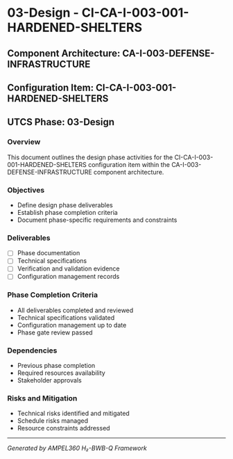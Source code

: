 # 03-Design - CI-CA-I-003-001-HARDENED-SHELTERS

## Component Architecture: CA-I-003-DEFENSE-INFRASTRUCTURE
## Configuration Item: CI-CA-I-003-001-HARDENED-SHELTERS
## UTCS Phase: 03-Design

### Overview
This document outlines the design phase activities for the CI-CA-I-003-001-HARDENED-SHELTERS configuration item within the CA-I-003-DEFENSE-INFRASTRUCTURE component architecture.

### Objectives
- Define design phase deliverables
- Establish phase completion criteria
- Document phase-specific requirements and constraints

### Deliverables
- [ ] Phase documentation
- [ ] Technical specifications
- [ ] Verification and validation evidence
- [ ] Configuration management records

### Phase Completion Criteria
- All deliverables completed and reviewed
- Technical specifications validated
- Configuration management up to date
- Phase gate review passed

### Dependencies
- Previous phase completion
- Required resources availability
- Stakeholder approvals

### Risks and Mitigation
- Technical risks identified and mitigated
- Schedule risks managed
- Resource constraints addressed

---
*Generated by AMPEL360 H₂-BWB-Q Framework*
